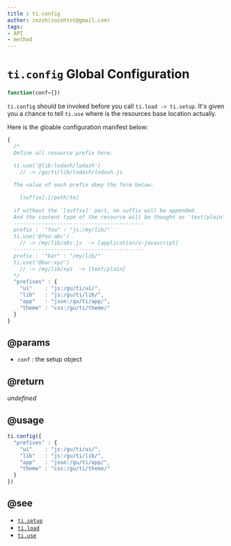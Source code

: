 ```yaml
---
title : ti.config
author: zozoh(zozohtnt@gmail.com)
tags:
- API
- method
---
```


# `ti.config` Global Configuration

```js
function(conf={})
```

`ti.config` should be invoked before you call `ti.load -> ti.setup`. It's given you a chance to tell `ti.use` where is the resources base location actually.

Here is the gloable configuration manifest below:

```js
{
  /*
  Define all resource prefix here. 
  
  ti.use('@lib:lodash/lodash')
    // -> /gu/ti/lib/lodash/lodash.js

  The value of each prefix obey the form below:

    [suffix]:[/path/to]
  
  if without the `[suffix]` part, no suffix will be appended.
  And the content type of the resource will be thought as 'text/plain'
  ------------------------------------------
  prefix : `"foo" : "js:/my/lib/"`
  ti.use('@foo:abc')
    // -> /my/lib/abc.js  -> [application/x-javascript]
  ------------------------------------------
  prefix : `"bar" : "/my/lib/"`
  ti.use('@bar:xyz')
    // -> /my/lib/xyz  -> [text/plain]
  */
  "prefixes" : {
    "ui"    : "js:/gu/ti/ui/",
    "lib"   : "js:/gu/ti/lib/",
    "app"   : "json:/gu/ti/app/",
    "theme" : "css:/gu/ti/theme/"
  }
}
```

## @params

- `conf` : the setup object

## @return

*undefined*

## @usage

```js
ti.config({
  "prefixes" : {
    "ui"    : "js:/gu/ti/ui/",
    "lib"   : "js:/gu/ti/lib/",
    "app"   : "json:/gu/ti/app/",
    "theme" : "css:/gu/ti/theme/"
  }
})
```

## @see

- [`ti.setup`](ti.setup.md)
- [`ti.load`](ti.setup.md)
- [`ti.use`](ti.use.md)